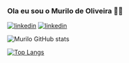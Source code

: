 ### Ola eu sou o Murilo de Oliveira ✌🏿

[![linkedin](https://img.shields.io/badge/WhatsApp-25D366?style=for-the-badge&logo=whatsapp&logoColor=white)](https://api.whatsapp.com/send?phone=5511993849838&text=ola%2Cmurilo%20vim%20do%20github)
[![linkedin](	https://img.shields.io/badge/Gmail-D14836?style=for-the-badge&logo=gmail&logoColor=white)](https://criarmeulink.com.br/u/1669325909)



![Murilo GitHub stats](https://github-readme-stats.vercel.app/api?username=murilo166&_icons=true&theme=merko)



[![Top Langs](https://github-readme-stats.vercel.app/api/top-langs/?username=murilo166&layout=compact)](https://github.com/anuraghazra/github-readme-stats)




